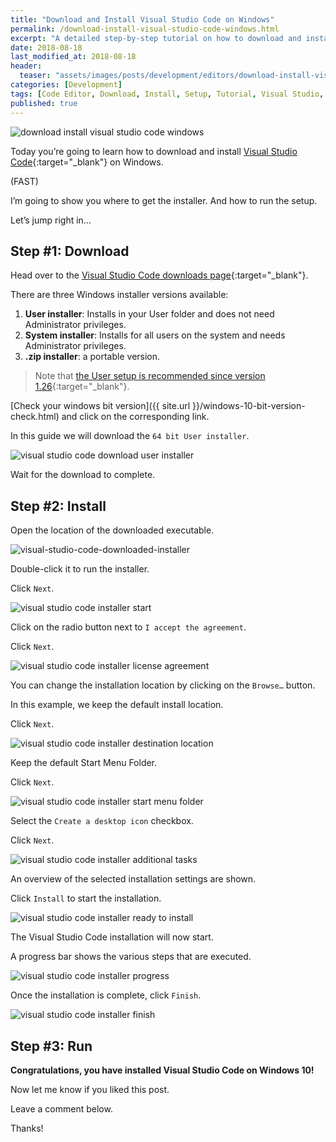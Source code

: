 ```yaml
---
title: "Download and Install Visual Studio Code on Windows"
permalink: /download-install-visual-studio-code-windows.html
excerpt: "A detailed step-by-step tutorial on how to download and install Visual Studio Code on Windows 10."
date: 2018-08-18
last_modified_at: 2018-08-18
header:
  teaser: "assets/images/posts/development/editors/download-install-visual-studio-code-windows.png"
categories: [Development]
tags: [Code Editor, Download, Install, Setup, Tutorial, Visual Studio, Windows]
published: true
---
```


<img src="{{ site.url }}/assets/images/posts/development/editors/download-install-visual-studio-code-windows.png" alt="download install visual studio code windows" class="align-right title-image">

Today you’re going to learn how to download and install [Visual Studio Code](https://code.visualstudio.com/){:target="_blank"} on Windows.

(FAST)

I’m going to show you where to get the installer. And how to run the setup.

Let’s jump right in…

## Step #1: Download

Head over to the [Visual Studio Code downloads page](https://code.visualstudio.com/#alt-downloads){:target="_blank"}.

There are three Windows installer versions available:
1. **User installer**: Installs in your User folder and does not need Administrator privileges.
2. **System installer**: Installs for all users on the system and needs Administrator privileges.
3. **.zip installer**: a portable version.

> Note that [the User setup is recommended since version 1.26](https://code.visualstudio.com/updates/v1_26#_user-setup-for-windows){:target="_blank"}.

[Check your windows bit version]({{ site.url }}/windows-10-bit-version-check.html) and click on the corresponding link.

In this guide we will download the `64 bit User installer`.

<img src="{{ site.url }}/assets/images/posts/development/editors/visual-studio-code-download-user-installer.png" alt="visual studio code download user installer">

Wait for the download to complete.

## Step #2: Install

Open the location of the downloaded executable.

<img src="{{ site.url }}/assets/images/posts/development/editors/visual-studio-code-downloaded-installer.png" alt="visual-studio-code-downloaded-installer">

Double-click it to run the installer.

Click `Next`.

<img src="{{ site.url }}/assets/images/posts/development/editors/visual-studio-code-installer-start.png" alt="visual studio code installer start">

Click on the radio button next to `I accept the agreement`.

Click `Next`.

<img src="{{ site.url }}/assets/images/posts/development/editors/visual-studio-code-installer-license-agreement.png" alt="visual studio code installer license agreement">

You can change the installation location by clicking on the `Browse…` button.

In this example, we keep the default install location.

Click `Next`.

<img src="{{ site.url }}/assets/images/posts/development/editors/visual-studio-code-installer-destination-location.png" alt="visual studio code installer destination location">

Keep the default Start Menu Folder.

Click `Next`.

<img src="{{ site.url }}/assets/images/posts/development/editors/visual-studio-code-installer-start-menu-folder.png" alt="visual studio code installer start menu folder">

Select the `Create a desktop icon` checkbox.

Click `Next`.

<img src="{{ site.url }}/assets/images/posts/development/editors/visual-studio-code-installer-additional-tasks.png" alt="visual studio code installer additional tasks">

An overview of the selected installation settings are shown.

Click `Install` to start the installation.

<img src="{{ site.url }}/assets/images/posts/development/editors/visual-studio-code-installer-ready-to-install.png" alt="visual studio code installer ready to install">

The Visual Studio Code installation will now start.

A progress bar shows the various steps that are executed.

<img src="{{ site.url }}/assets/images/posts/development/editors/visual-studio-code-installer-progress.png" alt="visual studio code installer progress">

Once the installation is complete, click `Finish`.

<img src="{{ site.url }}/assets/images/posts/development/editors/visual-studio-code-installer-finish.png" alt="visual studio code installer finish">

## Step #3: Run



**Congratulations, you have installed Visual Studio Code on Windows 10!**

Now let me know if you liked this post.

Leave a comment below.

Thanks!
